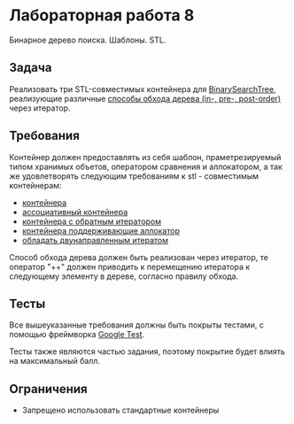 # Лабораторная работа 8

Бинарное дерево поиска. Шаблоны. STL.

## Задача

Реализовать три STL-совместимых контейнера для [BinarySearchTree](https://en.wikipedia.org/wiki/Binary_search_tree), реализующие различные [способы обхода дерева (in-, pre-, post-order)](https://en.wikipedia.org/wiki/Tree_traversal) через итератор.

## Требования

Контейнер должен предоставлять из себя шаблон, праметрезируемый типом хранимых объетов, оператором сравнения и аллокатором, а так же удовлетворять следующим требованиям к stl - совместимым контейнерам:

  - [контейнера](https://en.cppreference.com/w/cpp/named_req/Container)
  - [ассоциативный контейнера](https://en.cppreference.com/w/cpp/named_req/AssociativeContainer)
  - [контейнера с обратным итератором](https://en.cppreference.com/w/cpp/named_req/ReversibleContainer)
  - [контейнера поддерживающие аллокатор](https://en.cppreference.com/w/cpp/named_req/AllocatorAwareContainer)
  - [oбладать двунаправленным итератом](https://en.cppreference.com/w/cpp/named_req/BidirectionalIterator)

Способ обхода дерева должен быть реализован через итератор, те оператор "++" должен приводить к перемещению итератора к следующему элементу в дереве, согласно правилу обхода.

## Тесты

Все вышеуказанные требования должны быть покрыты тестами, с помощью фреймворка [Google Test](http://google.github.io/googletest).

Тесты также являются частью задания, поэтому покрытие будет влиять на максимальный балл.

## Ограничения

- Запрещено использовать стандартные контейнеры
